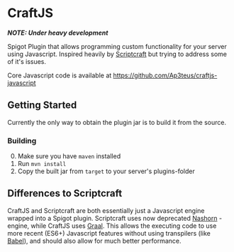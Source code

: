 # CraftJS

***NOTE: Under heavy development***

Spigot Plugin that allows programming custom functionality for your server using Javascript. Inspired heavily by [Scriptcraft](https://github.com/walterhiggins/ScriptCraft) but trying to address some of it's issues.

Core Javascript code is available at https://github.com/Ap3teus/craftjs-javascript

## Getting Started

Currently the only way to obtain the plugin jar is to build it from the source.

### Building

0. Make sure you have `maven` installed
1. Run `mvn install`
2. Copy the built jar from `target` to your server's plugins-folder

## Differences to Scriptcraft

CraftJS and Scriptcraft are both essentially just a Javascript engine wrapped into a Spigot plugin. Scriptcraft uses now deprecated [Nashorn](https://openjdk.java.net/projects/nashorn/) -engine, while CraftJS uses [Graal](https://www.graalvm.org/docs/reference-manual/languages/js/). This allows the executing code to use more recent (ES6+) Javascript features without using transpilers (like [Babel](https://babeljs.io)), and should also allow for much better performance.
